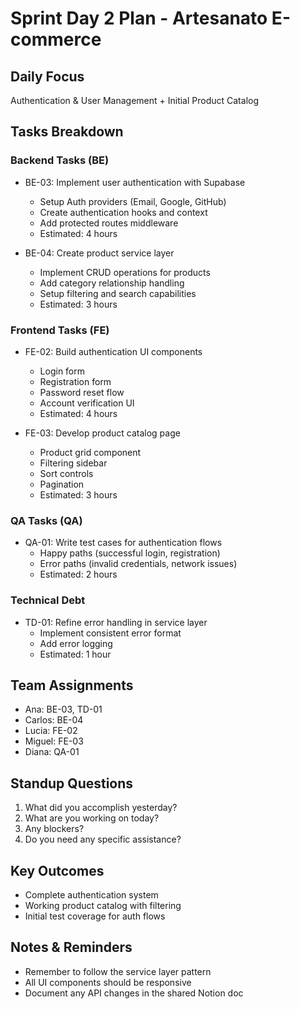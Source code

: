 # Sprint Day 2 Plan - Artesanato E-commerce

## Daily Focus
Authentication & User Management + Initial Product Catalog

## Tasks Breakdown

### Backend Tasks (BE)
- BE-03: Implement user authentication with Supabase
  - Setup Auth providers (Email, Google, GitHub)
  - Create authentication hooks and context
  - Add protected routes middleware
  - Estimated: 4 hours

- BE-04: Create product service layer
  - Implement CRUD operations for products
  - Add category relationship handling
  - Setup filtering and search capabilities
  - Estimated: 3 hours

### Frontend Tasks (FE)
- FE-02: Build authentication UI components
  - Login form
  - Registration form
  - Password reset flow
  - Account verification UI
  - Estimated: 4 hours

- FE-03: Develop product catalog page
  - Product grid component
  - Filtering sidebar
  - Sort controls
  - Pagination
  - Estimated: 3 hours

### QA Tasks (QA)
- QA-01: Write test cases for authentication flows
  - Happy paths (successful login, registration)
  - Error paths (invalid credentials, network issues)
  - Estimated: 2 hours

### Technical Debt
- TD-01: Refine error handling in service layer
  - Implement consistent error format
  - Add error logging
  - Estimated: 1 hour

## Team Assignments
- Ana: BE-03, TD-01
- Carlos: BE-04
- Lucia: FE-02
- Miguel: FE-03
- Diana: QA-01

## Standup Questions
1. What did you accomplish yesterday?
2. What are you working on today?
3. Any blockers?
4. Do you need any specific assistance?

## Key Outcomes
- Complete authentication system
- Working product catalog with filtering
- Initial test coverage for auth flows

## Notes & Reminders
- Remember to follow the service layer pattern
- All UI components should be responsive
- Document any API changes in the shared Notion doc